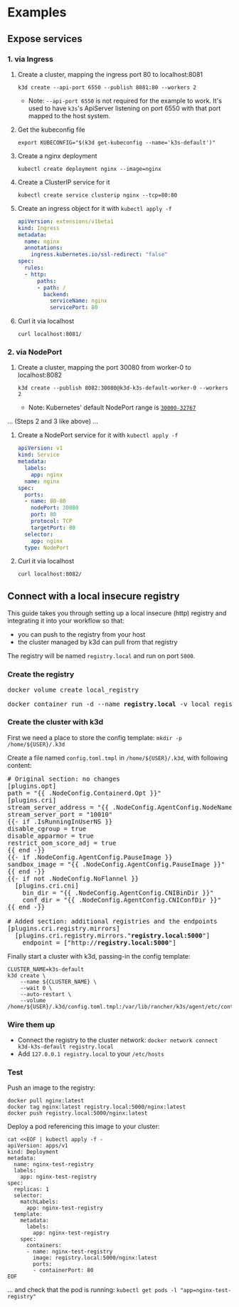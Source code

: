 # Examples

## Expose services

### 1. via Ingress

1. Create a cluster, mapping the ingress port 80 to localhost:8081

    `k3d create --api-port 6550 --publish 8081:80 --workers 2`

    - Note: `--api-port 6550` is not required for the example to work. It's used to have `k3s`'s ApiServer listening on port 6550 with that port mapped to the host system.

2. Get the kubeconfig file

    `export KUBECONFIG="$(k3d get-kubeconfig --name='k3s-default')"`

3. Create a nginx deployment

    `kubectl create deployment nginx --image=nginx`

4. Create a ClusterIP service for it

    `kubectl create service clusterip nginx --tcp=80:80`

5. Create an ingress object for it with `kubectl apply -f`

    ```YAML
    apiVersion: extensions/v1beta1
    kind: Ingress
    metadata:
      name: nginx
      annotations:
        ingress.kubernetes.io/ssl-redirect: "false"
    spec:
      rules:
      - http:
          paths:
          - path: /
            backend:
              serviceName: nginx
              servicePort: 80
    ```

6. Curl it via localhost

    `curl localhost:8081/`

### 2. via NodePort

1. Create a cluster, mapping the port 30080 from worker-0 to localhost:8082

    `k3d create --publish 8082:30080@k3d-k3s-default-worker-0 --workers 2`

    - Note: Kubernetes' default NodePort range is [`30000-32767`](https://kubernetes.io/docs/concepts/services-networking/service/#nodeport)

... (Steps 2 and 3 like above) ...

1. Create a NodePort service for it with `kubectl apply -f`

    ```YAML
    apiVersion: v1
    kind: Service
    metadata:
      labels:
        app: nginx
      name: nginx
    spec:
      ports:
      - name: 80-80
        nodePort: 30080
        port: 80
        protocol: TCP
        targetPort: 80
      selector:
        app: nginx
      type: NodePort
    ```

2. Curl it via localhost

    `curl localhost:8082/`

## Connect with a local insecure registry

This guide takes you through setting up a local insecure (http) registry and integrating it into your workflow so that:
- you can push to the registry from your host
- the cluster managed by k3d can pull from that registry

The registry will be named `registry.local` and run on port `5000`.
### Create the registry

<pre>
docker volume create local_registry

docker container run -d --name <b>registry.local</b> -v local_registry:/var/lib/registry --restart always -p <b>5000:5000</b> registry:2
</pre>

### Create the cluster with k3d

First we need a place to store the config template: `mkdir -p /home/${USER}/.k3d`

Create a file named `config.toml.tmpl` in `/home/${USER}/.k3d`, with following content:

<pre>
# Original section: no changes
[plugins.opt]
path = "{{ .NodeConfig.Containerd.Opt }}"
[plugins.cri]
stream_server_address = "{{ .NodeConfig.AgentConfig.NodeName }}"
stream_server_port = "10010"
{{- if .IsRunningInUserNS }}
disable_cgroup = true
disable_apparmor = true
restrict_oom_score_adj = true
{{ end -}}
{{- if .NodeConfig.AgentConfig.PauseImage }}
sandbox_image = "{{ .NodeConfig.AgentConfig.PauseImage }}"
{{ end -}}
{{- if not .NodeConfig.NoFlannel }}
  [plugins.cri.cni]
    bin_dir = "{{ .NodeConfig.AgentConfig.CNIBinDir }}"
    conf_dir = "{{ .NodeConfig.AgentConfig.CNIConfDir }}"
{{ end -}}

# Added section: additional registries and the endpoints
[plugins.cri.registry.mirrors]
  [plugins.cri.registry.mirrors."<b>registry.local:5000</b>"]
    endpoint = ["http://<b>registry.local:5000</b>"]
</pre>

Finally start a cluster with k3d, passing-in the config template:

```
CLUSTER_NAME=k3s-default
k3d create \
    --name ${CLUSTER_NAME} \
    --wait 0 \
    --auto-restart \
    --volume /home/${USER}/.k3d/config.toml.tmpl:/var/lib/rancher/k3s/agent/etc/containerd/config.toml.tmpl
```

### Wire them up

- Connect the registry to the cluster network: `docker network connect k3d-k3s-default registry.local`
- Add `127.0.0.1 registry.local` to your `/etc/hosts`

### Test

Push an image to the registry:

```
docker pull nginx:latest
docker tag nginx:latest registry.local:5000/nginx:latest
docker push registry.local:5000/nginx:latest
```

Deploy a pod referencing this image to your cluster:

```
cat <<EOF | kubectl apply -f -
apiVersion: apps/v1
kind: Deployment
metadata:
  name: nginx-test-registry
  labels:
    app: nginx-test-registry
spec:
  replicas: 1
  selector:
    matchLabels:
      app: nginx-test-registry
  template:
    metadata:
      labels:
        app: nginx-test-registry
    spec:
      containers:
      - name: nginx-test-registry
        image: registry.local:5000/nginx:latest
        ports:
        - containerPort: 80
EOF
```

... and check that the pod is running: `kubectl get pods -l "app=nginx-test-registry"`
